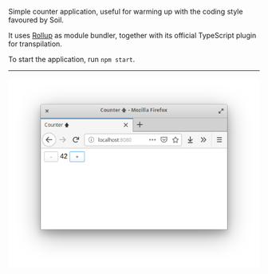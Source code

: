 Simple counter application, useful for warming up with the coding style favoured
by Soil.

It uses [Rollup](https://rollupjs.org/) as module bundler, together with its
official TypeScript plugin for transpilation.

To start the application, run `npm start`.

___

![Screenshot](./screenshot.png)
